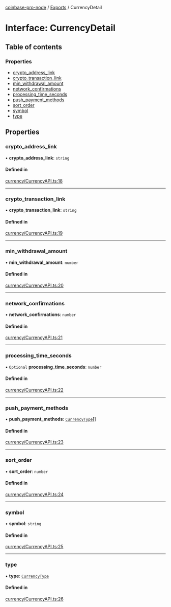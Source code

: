 [coinbase-pro-node](../README.md) / [Exports](../modules.md) / CurrencyDetail

# Interface: CurrencyDetail

## Table of contents

### Properties

- [crypto_address_link](CurrencyDetail.md#crypto_address_link)
- [crypto_transaction_link](CurrencyDetail.md#crypto_transaction_link)
- [min_withdrawal_amount](CurrencyDetail.md#min_withdrawal_amount)
- [network_confirmations](CurrencyDetail.md#network_confirmations)
- [processing_time_seconds](CurrencyDetail.md#processing_time_seconds)
- [push_payment_methods](CurrencyDetail.md#push_payment_methods)
- [sort_order](CurrencyDetail.md#sort_order)
- [symbol](CurrencyDetail.md#symbol)
- [type](CurrencyDetail.md#type)

## Properties

### crypto_address_link

• **crypto_address_link**: `string`

#### Defined in

[currency/CurrencyAPI.ts:18](https://github.com/bennycode/coinbase-pro-node/blob/7372d05/src/currency/CurrencyAPI.ts#L18)

---

### crypto_transaction_link

• **crypto_transaction_link**: `string`

#### Defined in

[currency/CurrencyAPI.ts:19](https://github.com/bennycode/coinbase-pro-node/blob/7372d05/src/currency/CurrencyAPI.ts#L19)

---

### min_withdrawal_amount

• **min_withdrawal_amount**: `number`

#### Defined in

[currency/CurrencyAPI.ts:20](https://github.com/bennycode/coinbase-pro-node/blob/7372d05/src/currency/CurrencyAPI.ts#L20)

---

### network_confirmations

• **network_confirmations**: `number`

#### Defined in

[currency/CurrencyAPI.ts:21](https://github.com/bennycode/coinbase-pro-node/blob/7372d05/src/currency/CurrencyAPI.ts#L21)

---

### processing_time_seconds

• `Optional` **processing_time_seconds**: `number`

#### Defined in

[currency/CurrencyAPI.ts:22](https://github.com/bennycode/coinbase-pro-node/blob/7372d05/src/currency/CurrencyAPI.ts#L22)

---

### push_payment_methods

• **push_payment_methods**: [`CurrencyType`](../enums/CurrencyType.md)[]

#### Defined in

[currency/CurrencyAPI.ts:23](https://github.com/bennycode/coinbase-pro-node/blob/7372d05/src/currency/CurrencyAPI.ts#L23)

---

### sort_order

• **sort_order**: `number`

#### Defined in

[currency/CurrencyAPI.ts:24](https://github.com/bennycode/coinbase-pro-node/blob/7372d05/src/currency/CurrencyAPI.ts#L24)

---

### symbol

• **symbol**: `string`

#### Defined in

[currency/CurrencyAPI.ts:25](https://github.com/bennycode/coinbase-pro-node/blob/7372d05/src/currency/CurrencyAPI.ts#L25)

---

### type

• **type**: [`CurrencyType`](../enums/CurrencyType.md)

#### Defined in

[currency/CurrencyAPI.ts:26](https://github.com/bennycode/coinbase-pro-node/blob/7372d05/src/currency/CurrencyAPI.ts#L26)
